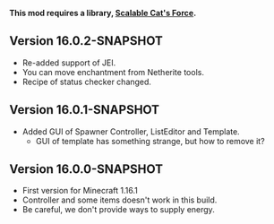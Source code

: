 **This mod requires a library, [Scalable Cat's Force](https://www.curseforge.com/minecraft/mc-mods/scalable-cats-force).**
## Version 16.0.2-SNAPSHOT
* Re-added support of JEI.
* You can move enchantment from Netherite tools.
* Recipe of status checker changed.

## Version 16.0.1-SNAPSHOT
* Added GUI of Spawner Controller, ListEditor and Template.
  * GUI of template has something strange, but how to remove it?

## Version 16.0.0-SNAPSHOT
* First version for Minecraft 1.16.1
* Controller and some items doesn't work in this build.
* Be careful, we don't provide ways to supply energy.
